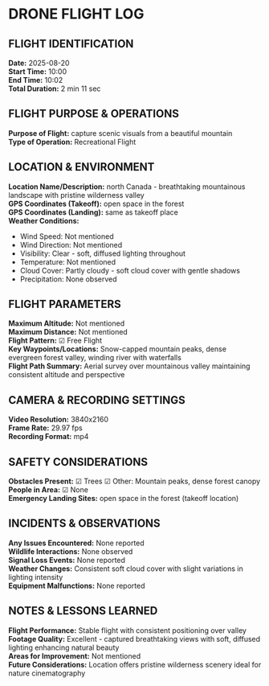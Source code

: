 # DRONE FLIGHT LOG

## FLIGHT IDENTIFICATION

**Date:** 2025-08-20  
**Start Time:** 10:00  
**End Time:** 10:02  
**Total Duration:** 2 min 11 sec

## FLIGHT PURPOSE & OPERATIONS

**Purpose of Flight:** capture scenic visuals from a beautiful mountain  
**Type of Operation:** Recreational Flight

## LOCATION & ENVIRONMENT

**Location Name/Description:** north Canada - breathtaking mountainous landscape with pristine wilderness valley  
**GPS Coordinates (Takeoff):** open space in the forest  
**GPS Coordinates (Landing):** same as takeoff place  
**Weather Conditions:**
- Wind Speed: Not mentioned
- Wind Direction: Not mentioned
- Visibility: Clear - soft, diffused lighting throughout
- Temperature: Not mentioned
- Cloud Cover: Partly cloudy - soft cloud cover with gentle shadows
- Precipitation: None observed

## FLIGHT PARAMETERS

**Maximum Altitude:** Not mentioned  
**Maximum Distance:** Not mentioned  
**Flight Pattern:** ☑ Free Flight  
**Key Waypoints/Locations:** Snow-capped mountain peaks, dense evergreen forest valley, winding river with waterfalls  
**Flight Path Summary:** Aerial survey over mountainous valley maintaining consistent altitude and perspective

## CAMERA & RECORDING SETTINGS

**Video Resolution:** 3840x2160  
**Frame Rate:** 29.97 fps  
**Recording Format:** mp4

## SAFETY CONSIDERATIONS

**Obstacles Present:** ☑ Trees ☑ Other: Mountain peaks, dense forest canopy  
**People in Area:** ☑ None  
**Emergency Landing Sites:** open space in the forest (takeoff location)

## INCIDENTS & OBSERVATIONS

**Any Issues Encountered:** None reported  
**Wildlife Interactions:** None observed  
**Signal Loss Events:** None reported  
**Weather Changes:** Consistent soft cloud cover with slight variations in lighting intensity  
**Equipment Malfunctions:** None reported

## NOTES & LESSONS LEARNED

**Flight Performance:** Stable flight with consistent positioning over valley  
**Footage Quality:** Excellent - captured breathtaking views with soft, diffused lighting enhancing natural beauty  
**Areas for Improvement:** Not mentioned  
**Future Considerations:** Location offers pristine wilderness scenery ideal for nature cinematography